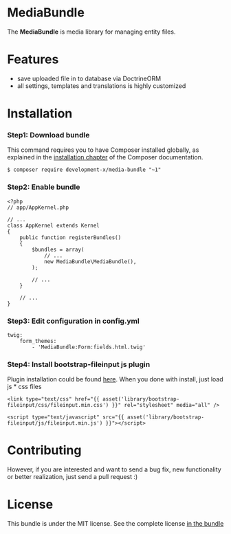 MediaBundle
=============
The **MediaBundle** is media library for managing entity files.

# Features
- save uploaded file in to database via DoctrineORM
- all settings, templates and translations is highly customized

# Installation

### Step1: Download bundle
This command requires you to have Composer installed globally, as explained
in the [installation chapter](https://getcomposer.org/doc/00-intro.md)
of the Composer documentation.

```console
$ composer require development-x/media-bundle "~1"
```

### Step2: Enable bundle

```
<?php
// app/AppKernel.php

// ...
class AppKernel extends Kernel
{
    public function registerBundles()
    {
        $bundles = array(
            // ...
            new MediaBundle\MediaBundle(),
        );

        // ...
    }

    // ...
}
```

### Step3: Edit configuration in config.yml
```
twig:
    form_themes:
        - 'MediaBundle:Form:fields.html.twig'
```

### Step4: Install bootstrap-fileinput js plugin
Plugin installation could be found [here](http://plugins.krajee.com/file-input#installation). When you done with install, just load js * css files
```
<link type="text/css" href="{{ asset('library/bootstrap-fileinput/css/fileinput.min.css') }}" rel="stylesheet" media="all" />
```
```
<script type="text/javascript" src="{{ asset('library/bootstrap-fileinput/js/fileinput.min.js') }}"></script>
```

# Contributing
However, if you are interested and want to send a bug fix, new functionality or better realization, just send a pull request :) 

# License
This bundle is under the MIT license. See the complete license [in the bundle](LICENSE)
